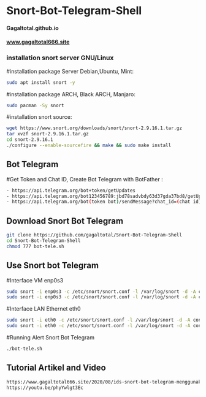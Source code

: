 # Snort-Bot-Telegram-Shell

#### Gagaltotal.github.io ####
#### www.gagaltotal666.site ####

### installation snort server GNU/Linux ####

#installation package Server Debian,Ubuntu, Mint:

```sh
sudo apt install snort -y
```

#installation package ARCH, Black ARCH, Manjaro:

```sh
sudo pacman -Sy snort
```

#installation snort source:

```sh
wget https://www.snort.org/downloads/snort/snort-2.9.16.1.tar.gz
tar xvzf snort-2.9.16.1.tar.gz
cd snort-2.9.16.1
./configure --enable-sourcefire && make && sudo make install
```

## Bot Telegram
#Get Token and Chat ID, Create Bot Telegram with BotFather :

```sh
- https://api.telegram.org/bot+token/getUpdates
- https://api.telegram.org/bot123456789:jbd78sadvbdy63d37gda37bd8/getUpdates
- https://api.telegram.org/bot(token bot)/sendMessage?chat_id=(chat id)&text=Coba aja
```

## Download Snort Bot Telegram

```sh
git clone https://github.com/gagaltotal/Snort-Bot-Telegram-Shell
cd Snort-Bot-Telegram-Shell
chmod 777 bot-tele.sh
```

## Use Snort bot Telegram
#Interface VM enp0s3 

```sh
sudo snort -i enp0s3 -c /etc/snort/snort.conf -l /var/log/snort -d -A console > /home/username/log-tele.txt
sudo snort -i enp0s3 -c /etc/snort/snort.conf -l /var/log/snort -d -A console > /home/ghost666/log-tele.txt
```

#Interface LAN Ethernet eth0

```sh
sudo snort -i eth0 -c /etc/snort/snort.conf -l /var/log/snort -d -A console > /home/username/log-tele.txt
sudo snort -i eth0 -c /etc/snort/snort.conf -l /var/log/snort -d -A console > /home/ghost666/log-tele.txt
```

#Running Alert Snort Bot Telegram

```sh
./bot-tele.sh
```

## Tutorial Artikel and Video

```sh
https://www.gagaltotal666.site/2020/08/ids-snort-bot-telegram-menggunakan-bash.html
https://youtu.be/phyYwlgt3Ec
```
